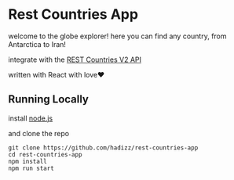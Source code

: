 # Rest Countries App
welcome to the globe explorer! here you can find any country, from Antarctica to Iran!

integrate with the [REST Countries V2 API](https://restcountries.com/#api-endpoints-v2)

written with React with love❤️

## Running Locally

install [node.js](http://nodejs.org/)

and clone the repo
```
git clone https://github.com/hadizz/rest-countries-app
cd rest-countries-app
npm install
npm run start
```



